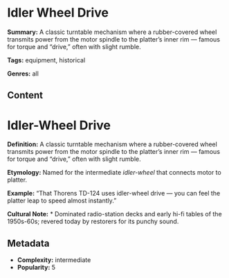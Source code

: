 # Idler Wheel Drive

**Summary:** A classic turntable mechanism where a rubber-covered wheel transmits power from the motor spindle to the platter’s inner rim — famous for torque and “drive,” often with slight rumble.

**Tags:** equipment, historical

**Genres:** all

## Content

# Idler-Wheel Drive

**Definition:** A classic turntable mechanism where a rubber-covered wheel transmits power from the motor spindle to the platter’s inner rim — famous for torque and “drive,” often with slight rumble.

**Etymology:** Named for the intermediate *idler-wheel* that connects motor to platter.

**Example:** “That Thorens TD-124 uses idler-wheel drive — you can feel the platter leap to speed almost instantly.”

**Cultural Note:** * Dominated radio-station decks and early hi-fi tables of the 1950s-60s; revered today by restorers for its punchy sound.

## Metadata

- **Complexity:** intermediate
- **Popularity:** 5
